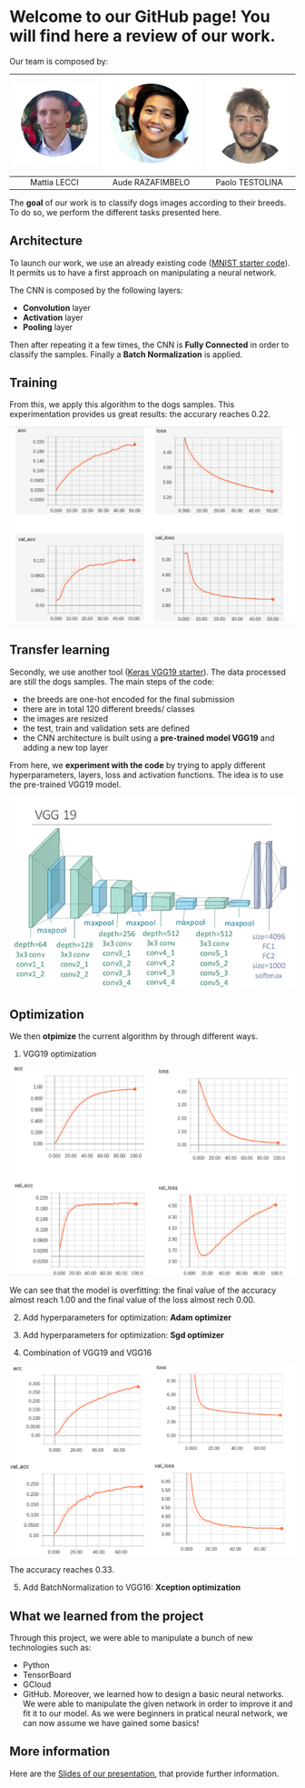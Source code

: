 # Welcome to our GitHub page! You will find here a review of our work.

Our team is composed by:

| ![](images/mattia.png)| ![](images/aude.png) | ![](images/paolo.png) |        
| :---: | :---: | :---: | 
| Mattia LECCI | Aude RAZAFIMBELO | Paolo TESTOLINA |

The **goal** of our work is to classify dogs images according to their breeds. To do so, we perform the different tasks presented here.


## Architecture

To launch our work, we use an already existing code ([MNIST starter code](https://github.com/yashk2810/MNIST-Keras/blob/master/Notebook/MNIST_keras_CNN-99.55%25.ipynb)). It permits us to have a first approach on manipulating a neural network. 

The CNN is composed by the following layers: 

* **Convolution** layer
* **Activation** layer
* **Pooling** layer

Then after repeating it a few times, the CNN is **Fully Connected** in order to classify the samples. Finally a **Batch Normalization** is applied.

## Training

From this, we apply this algorithm to the dogs samples. This experimentation provides us great results: the accurary reaches 0.22.

![MNIST best model result - image](https://github.com/telecombcn-dl/2017-dlai-team4/blob/master/images/mnist.png)

## Transfer learning

Secondly, we use another tool ([Keras VGG19 starter](https://www.kaggle.com/orangutan/keras-vgg19-starter/notebook)). The data processed are still the dogs samples. The main steps of the code:

* the breeds are one-hot encoded for the final submission 
* there are in total 120 different breeds/ classes
* the images are resized
* the test, train and validation sets are defined
* the CNN architecture is built using a **pre-trained model VGG19** and adding a new top layer

From here, we **experiment with the code** by trying to apply different hyperparameters, layers, loss and activation functions.
The idea is to use the pre-trained VGG19 model.

![VGG19 model - image](https://github.com/telecombcn-dl/2017-dlai-team4/blob/master/images/vgg19.png)  

## Optimization

 We then **otpimize** the current algorithm by through different ways.

1. VGG19 optimization

![VGG19 results - image](https://github.com/telecombcn-dl/2017-dlai-team4/blob/master/images/vgg19result.png)

We can see that the model is overfitting: the final value of the accuracy almost reach 1.00 and the final value of the loss almost rech 0.00. 

2. Add hyperparameters for optimization: **Adam optimizer**

3. Add hyperparameters for optimization: **Sgd optimizer**

4. Combination of VGG19 and VGG16

![VGG16 results - image](https://github.com/telecombcn-dl/2017-dlai-team4/blob/master/images/vgg16.png)

The accuracy reaches 0.33.

5. Add BatchNormalization to VGG16: **Xception optimization**

## What we learned from the project

Through this project, we were able to manipulate a bunch of new technologies such as:
* Python
* TensorBoard
* GCloud
* GitHub.
Moreover, we learned how to design a basic neural networks. We were able to manipulate the given network in order to improve it and fit it to our model.
As we were beginners in pratical neural network, we can now assume we have gained some basics!

## More information

Here are the [Slides of our presentation](https://docs.google.com/presentation/d/1Ll6pUaIbTFKg-3NNc8YemHoBIV9hcGibhmGtIceK0Rc/edit?usp=sharing), that provide further information.
